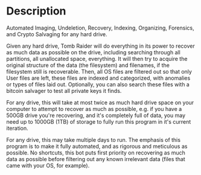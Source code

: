 # Description

Automated Imaging, Undeletion, Recovery, Indexing, Organizing, Forensics, and Crypto Salvaging for any hard drive.

Given any hard drive, Tomb Raider will do everything in its power to recover as much data as possible on the drive, including searching through all partitions, all unallocated space, everything. It will then try to acquire the original structure of the data (the filesystem) and filenames, if the filesystem still is recoverable. Then, all OS files are filtered out so that only User files are left, these files are indexed and categorized, with anomalies or types of files laid out. Optionally, you can also search these files with a bitcoin salvager to test all private keys it finds.

For any drive, this will take at most twice as much hard drive space on your computer to attempt to recover as much as possible, e.g. if you have a 500GB drive you're recovering, and it's completely full of data, you may need up to 1000GB (1TB) of storage to fully run this program in it's current iteration. 

For any drive, this may take multiple days to run. The emphasis of this program is to make it fully automated, and as rigorous and meticulous as possible. No shortcuts, this bot puts first priority on recovering as much data as possible before filtering out any known irrelevant data (files that came with your OS, for example). 